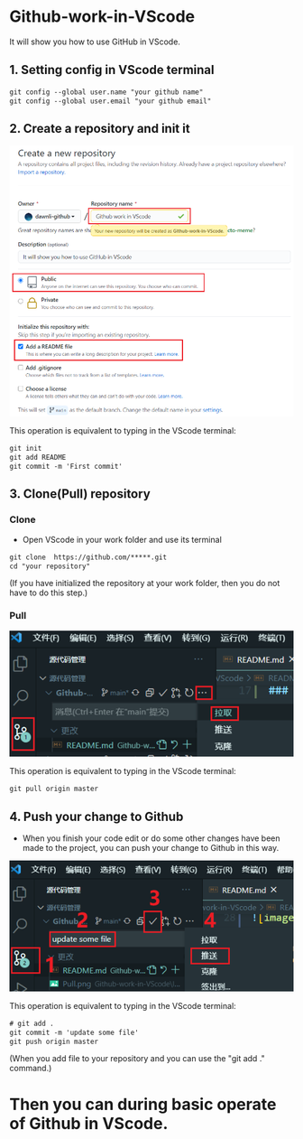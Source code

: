 # Github-work-in-VScode

It will show you how to use GitHub in VScode. 

## 1. Setting config in VScode terminal

```shell
git config --global user.name "your github name" 
git config --global user.email "your github email"
```

## 2. Create a repository and init it

![image](IMG/Create&init.png)

This operation is equivalent to typing in the VScode terminal:

```shell
git init
git add README
git commit -m 'First commit'
```

## 3. Clone(Pull) repository
### Clone

* Open VScode in your work folder and use its terminal

```shell
git clone  https://github.com/*****.git
cd "your repository"
```

(If you have initialized the repository at your work folder, then you do not have to do this step.)

### Pull

![image](IMG/Pull.png)

This operation is equivalent to typing in the VScode terminal:

```shell
git pull origin master
```

## 4. Push your change to Github

* When you finish your code edit or do some other changes have been made to the project, you can push your change to Github in this way. 

![image](IMG/Push.png)

This operation is equivalent to typing in the VScode terminal:

```shell
# git add .
git commit -m 'update some file'
git push origin master
```

(When you add file to your repository and you can use the "git add ." command.)

# Then you can during basic operate of Github in VScode. 
